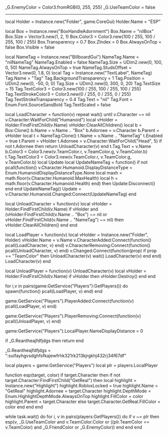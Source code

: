 _G.EnemyColor = Color3.fromRGB(0, 255, 255)
_G.UseTeamColor = false

--------------------------------------------------------------------
local Holder = Instance.new("Folder", game.CoreGui)
Holder.Name = "ESP"

local Box = Instance.new("BoxHandleAdornment")
Box.Name = "nilBox"
Box.Size = Vector3.new(1, 2, 1)
Box.Color3 = Color3.new(100 / 255, 100 / 255, 100 / 255)
Box.Transparency = 0.7
Box.ZIndex = 0
Box.AlwaysOnTop = false
Box.Visible = false

local NameTag = Instance.new("BillboardGui")
NameTag.Name = "nilNameTag"
NameTag.Enabled = false
NameTag.Size = UDim2.new(0, 100, 0, 50)
NameTag.AlwaysOnTop = true
NameTag.StudsOffset = Vector3.new(0, 1.8, 0)
local Tag = Instance.new("TextLabel", NameTag)
Tag.Name = "Tag"
Tag.BackgroundTransparency = 1
Tag.Position = UDim2.new(0, -50, 0, 0)
Tag.Size = UDim2.new(0, 300, 0, 20)
Tag.TextSize = 15
Tag.TextColor3 = Color3.new(100 / 255, 100 / 255, 100 / 255)
Tag.TextStrokeColor3 = Color3.new(0 / 255, 0 / 255, 0 / 255)
Tag.TextStrokeTransparency = 0.4
Tag.Text = "nil"
Tag.Font = Enum.Font.SourceSansBold
Tag.TextScaled = false

local LoadCharacter = function(v)
	repeat wait() until v.Character ~= nil
	v.Character:WaitForChild("Humanoid")
	local vHolder = Holder:FindFirstChild(v.Name)
	vHolder:ClearAllChildren()
	local b = Box:Clone()
	b.Name = v.Name .. "Box"
	b.Adornee = v.Character
	b.Parent = vHolder
	local t = NameTag:Clone()
	t.Name = v.Name .. "NameTag"
	t.Enabled = true
	t.Parent = vHolder
	t.Adornee = v.Character:WaitForChild("Head", 5)
	if not t.Adornee then
		return UnloadCharacter(v)
	end
	t.Tag.Text = v.Name
	b.Color3 = Color3.new(v.TeamColor.r, v.TeamColor.g, v.TeamColor.b)
	t.Tag.TextColor3 = Color3.new(v.TeamColor.r, v.TeamColor.g, v.TeamColor.b)
	local Update
	local UpdateNameTag = function()
		if not pcall(function()
			v.Character.Humanoid.DisplayDistanceType = Enum.HumanoidDisplayDistanceType.None
			local maxh = math.floor(v.Character.Humanoid.MaxHealth)
			local h = math.floor(v.Character.Humanoid.Health)
		end) then
			Update:Disconnect()
		end
	end
	UpdateNameTag()
	Update = v.Character.Humanoid.Changed:Connect(UpdateNameTag)
end

local UnloadCharacter = function(v)
	local vHolder = Holder:FindFirstChild(v.Name)
	if vHolder and (vHolder:FindFirstChild(v.Name .. "Box") ~= nil or vHolder:FindFirstChild(v.Name .. "NameTag") ~= nil) then
		vHolder:ClearAllChildren()
	end
end

local LoadPlayer = function(v)
	local vHolder = Instance.new("Folder", Holder)
	vHolder.Name = v.Name
	v.CharacterAdded:Connect(function()
		pcall(LoadCharacter, v)
	end)
	v.CharacterRemoving:Connect(function()
		pcall(UnloadCharacter, v)
	end)
	v.Changed:Connect(function(prop)
		if prop == "TeamColor" then
			UnloadCharacter(v)
			wait()
			LoadCharacter(v)
		end
	end)
	LoadCharacter(v)
end

local UnloadPlayer = function(v)
	UnloadCharacter(v)
	local vHolder = Holder:FindFirstChild(v.Name)
	if vHolder then
		vHolder:Destroy()
	end
end

for i,v in pairs(game:GetService("Players"):GetPlayers()) do
	spawn(function() pcall(LoadPlayer, v) end)
end

game:GetService("Players").PlayerAdded:Connect(function(v)
	pcall(LoadPlayer, v)
end)

game:GetService("Players").PlayerRemoving:Connect(function(v)
	pcall(UnloadPlayer, v)
end)

game:GetService("Players").LocalPlayer.NameDisplayDistance = 0

if _G.Reantheajfdfjdgs then
    return
end

_G.Reantheajfdfjdgs = ":suifayhgvsdghfsfkajewfrhk321rk213kjrgkhj432rj34f67df"

local players = game:GetService("Players")
local plr = players.LocalPlayer

function esp(target, color)
    if target.Character then
        if not target.Character:FindFirstChild("GetReal") then
            local highlight = Instance.new("Highlight")
            highlight.RobloxLocked = true
            highlight.Name = "GetReal"
            highlight.Adornee = target.Character
            highlight.DepthMode = Enum.HighlightDepthMode.AlwaysOnTop
            highlight.FillColor = color
            highlight.Parent = target.Character
        else
            target.Character.GetReal.FillColor = color
        end
    end
end

while task.wait() do
    for i, v in pairs(players:GetPlayers()) do
        if v ~= plr then
            esp(v, _G.UseTeamColor and v.TeamColor.Color or ((plr.TeamColor == v.TeamColor) and _G.FriendColor or _G.EnemyColor))
        end
    end
end
